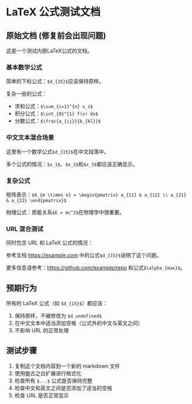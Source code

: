 # LaTeX 公式测试文档

## 原始文档 (修复前会出现问题)

这是一个测试内嵌LaTeX公式的文档。

### 基本数学公式

简单的下标公式：`$d_{15}$`应该保持原样。

复杂一些的公式：
- 求和公式：`$\sum_{i=1}^{n} x_i$`
- 积分公式：`$\int_{0}^{1} f(x) dx$`
- 分数公式：`$\frac{a_{ij}}{b_{kl}}$`

### 中文文本混合场景

这里有一个数学公式`$d_{15}$`在中文段落中。

多个公式的情况：`$x_1$`、`$x_2$`和`$x_3$`都应该正确显示。

### 复杂公式

矩阵表示：`$A_{m \times n} = \begin{pmatrix} a_{11} & a_{12} \\ a_{21} & a_{22} \end{pmatrix}$`

物理公式：质能关系`$E = mc^2$`在物理学中很重要。

### URL 混合测试

同时包含 URL 和 LaTeX 公式的情况：

参考文档 https://example.com 中的公式`$d_{15}$`说明了这个问题。

更多信息请参考：https://github.com/example/repo 和公式`$\alpha_{max}$`。

## 预期行为

所有的 LaTeX 公式（如 `$d_{15}$`）都应该：
1. 保持原样，不被修改为 `$d_undefined$`
2. 在中文文本中适当添加空格（公式外的中文与英文之间）
3. 不影响 URL 的正常处理

## 测试步骤

1. 复制这个文档内容到一个新的 markdown 文件
2. 使用盤古之白扩展进行格式化
3. 检查所有 `$...$` 公式是否保持完整
4. 检查中文和英文之间是否添加了适当的空格
5. 检查 URL 是否正常显示